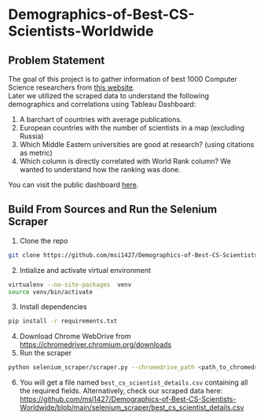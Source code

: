 # Demographics-of-Best-CS-Scientists-Worldwide

## Problem Statement
The goal of this project is to gather information of best 1000 Computer Science researchers from [this website](https://research.com/scientists-rankings/computer-science). <br/> 
Later we utilized the scraped data to understand the following demographics and correlations using Tableau Dashboard: 

1. A barchart of countries with average publications.
2. European countries with the number of scientists in a map (excluding Russia)
3. Which Middle Eastern universities are good at research? (using citations as metric)
4. Which column is directly correlated with World Rank column? We wanted to understand how the ranking was done.

You can visit the public dashboard [here](https://public.tableau.com/app/profile/mohammad.sabik.s.irbaz/viz/DemographicsofBestCSScientistsWorldwide/Dashboard1). 

## Build From Sources and Run the Selenium Scraper
1. Clone the repo
```bash
git clone https://github.com/msi1427/Demographics-of-Best-CS-Scientists-Worldwide.git
```
2. Intialize and activate virtual environment
```bash
virtualenv --no-site-packages  venv
source venv/bin/activate
```
3. Install dependencies
```bash
pip install -r requirements.txt
```
4. Download Chrome WebDrive from https://chromedriver.chromium.org/downloads 
5. Run the scraper
```bash
python selenium_scraper/scraper.py --chromedrive_path <path_to_chromedriver>
```
6. You will get a file named `best_cs_scientist_details.csv` containing all the required fields. 
Alternatively, check our scraped data here: https://github.com/msi1427/Demographics-of-Best-CS-Scientists-Worldwide/blob/main/selenium_scraper/best_cs_scientist_details.csv

